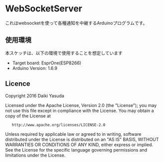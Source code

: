 WebSocketServer
====

これはwebsocketを使って各種通知を中継するArduinoプログラムです。

## 使用環境
本スケッチは、以下の環境で使用することを想定しています

* Target board: EsprOne(ESP8266)
* Arduino Version: 1.6.9

## Licence

   Copyright 2016 Daiki Yasuda

   Licensed under the Apache License, Version 2.0 (the "License");
   you may not use this file except in compliance with the License.
   You may obtain a copy of the License at

       http://www.apache.org/licenses/LICENSE-2.0

   Unless required by applicable law or agreed to in writing, software
   distributed under the License is distributed on an "AS IS" BASIS,
   WITHOUT WARRANTIES OR CONDITIONS OF ANY KIND, either express or implied.
   See the License for the specific language governing permissions and
   limitations under the License.